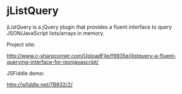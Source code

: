 jListQuery
==========

jListQuery is a jQuery plugin that provides a fluent interface to query JSON/JavaScript lists/arrays in memory.

Project site:

http://www.c-sharpcorner.com/UploadFile/f9935e/jlistquery-a-fluent-querying-interface-for-jsonjavascript/

JSFiddle demo:

http://jsfiddle.net/7B932/2/
